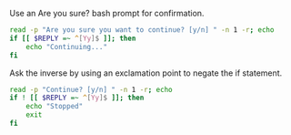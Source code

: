 Use an Are you sure? bash prompt for confirmation.

```sh
read -p "Are you sure you want to continue? [y/n] " -n 1 -r; echo
if [[ $REPLY =~ ^[Yy]$ ]]; then
    echo "Continuing..."
fi
```

Ask the inverse by using an exclamation point to negate the if statement.

```sh
read -p "Continue? [y/n] " -n 1 -r; echo
if ! [[ $REPLY =~ ^[Yy]$ ]]; then
    echo "Stopped"
    exit
fi
```